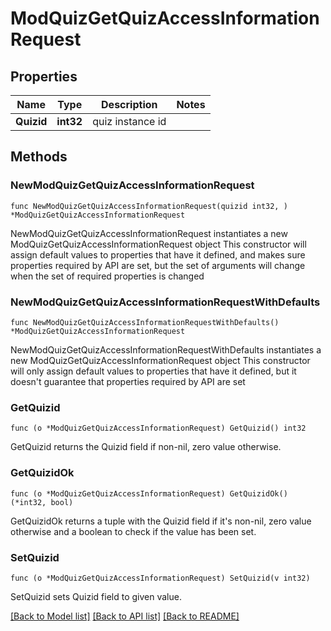 # ModQuizGetQuizAccessInformationRequest

## Properties

Name | Type | Description | Notes
------------ | ------------- | ------------- | -------------
**Quizid** | **int32** | quiz instance id | 

## Methods

### NewModQuizGetQuizAccessInformationRequest

`func NewModQuizGetQuizAccessInformationRequest(quizid int32, ) *ModQuizGetQuizAccessInformationRequest`

NewModQuizGetQuizAccessInformationRequest instantiates a new ModQuizGetQuizAccessInformationRequest object
This constructor will assign default values to properties that have it defined,
and makes sure properties required by API are set, but the set of arguments
will change when the set of required properties is changed

### NewModQuizGetQuizAccessInformationRequestWithDefaults

`func NewModQuizGetQuizAccessInformationRequestWithDefaults() *ModQuizGetQuizAccessInformationRequest`

NewModQuizGetQuizAccessInformationRequestWithDefaults instantiates a new ModQuizGetQuizAccessInformationRequest object
This constructor will only assign default values to properties that have it defined,
but it doesn't guarantee that properties required by API are set

### GetQuizid

`func (o *ModQuizGetQuizAccessInformationRequest) GetQuizid() int32`

GetQuizid returns the Quizid field if non-nil, zero value otherwise.

### GetQuizidOk

`func (o *ModQuizGetQuizAccessInformationRequest) GetQuizidOk() (*int32, bool)`

GetQuizidOk returns a tuple with the Quizid field if it's non-nil, zero value otherwise
and a boolean to check if the value has been set.

### SetQuizid

`func (o *ModQuizGetQuizAccessInformationRequest) SetQuizid(v int32)`

SetQuizid sets Quizid field to given value.



[[Back to Model list]](../README.md#documentation-for-models) [[Back to API list]](../README.md#documentation-for-api-endpoints) [[Back to README]](../README.md)



